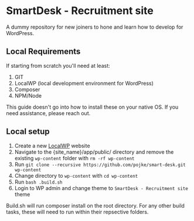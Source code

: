 # SmartDesk - Recruitment site

A dummy repository for new joiners to hone and learn how to develop for WordPress.

## Local Requirements

If starting from scratch you'll need at least:

1. GIT
2. LocalWP (local development environment for WordPress)
3. Composer
4. NPM/Node

This guide doesn't go into how to install these on your native OS. If you need assistance, please reach out.

## Local setup

1. Create a new [LocalWP](https://localwp.com/) website
1. Navigate to the {site_name}/app/public/ directory and remove the existing `wp-content` folder with `rm -rf wp-content`
1. Run `git clone --recursive https://github.com/pojke/smart-desk.git wp-content`
1. Change directory to `wp-content` with `cd wp-content`
1. Run `bash .build.sh`
1. Login to WP admin and change theme to `SmartDesk - Recruitment site` theme

Build.sh will run composer install on the root directory. For any other build tasks, these will need to run within their repsective folders.
